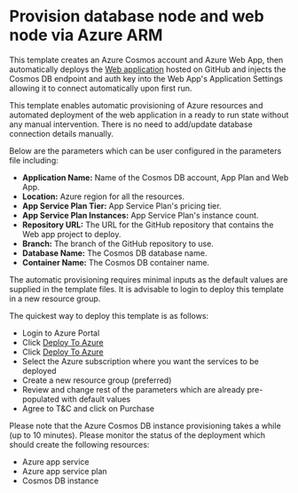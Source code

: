 # Provision database node and web node via Azure ARM

This template creates an Azure Cosmos account and Azure Web App, then automatically deploys the [Web application](https://github.com/ramamurthyk/web-app) hosted on GitHub and injects the Cosmos DB endpoint and auth key into the Web App's Application Settings allowing it to connect automatically upon first run.

This template enables automatic provisioning of Azure resources and automated deployment of the web application in a ready to run state without any manual intervention. There is no need to add/update database connection details manually.

Below are the parameters which can be user configured in the parameters file including:

- **Application Name:** Name of the Cosmos DB account, App Plan and Web App.
- **Location:** Azure region for all the resources.
- **App Service Plan Tier:** App Service Plan's pricing tier.
- **App Service Plan Instances:** App Service Plan's instance count.
- **Repository URL:** The URL for the GitHub repository that contains the Web app project to deploy.
- **Branch:** The branch of the GitHub repository to use.
- **Database Name:** The Cosmos DB database name.
- **Container Name:** The Cosmos DB container name.

The automatic provisioning requires minimal inputs as the default values are supplied in the template files. It is advisable to login to deploy this template in a new resource group.

The quickest way to deploy this template is as follows:
- Login to Azure Portal
- Click <a href="https://portal.azure.com/#create/Microsoft.Template/uri/https%3A%2F%2Fraw.githubusercontent.com%2Framamurthyk%2Fapp-deploy%2Fmaster%2Fazuredeploy.json" target="_blank">Deploy To Azure</a>
- Click [Deploy To Azure](https://portal.azure.com/#create/Microsoft.Template/uri/https%3A%2F%2Fraw.githubusercontent.com%2Framamurthyk%2Fapp-deploy%2Fmaster%2Fazuredeploy.json)
- Select the Azure subscription where you want the services to be deployed
- Create a new resource group (preferred)
- Review and change rest of the parameters which are already pre-populated with default values
- Agree to T&C and click on Purchase

Please note that the Azure Cosmos DB instance provisioning takes a while (up to 10 minutes). Please monitor the status of the deployment which should create the following resources:
- Azure app service
- Azure app service plan
- Cosmos DB instance
